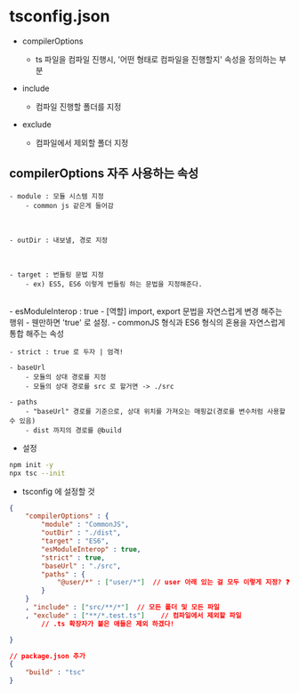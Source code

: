 # tsconfig.json 

- compilerOptions
    - ts 파일을 컴파일 진행시, '어떤 형태로 컴파일을 진행할지' 속성을 정의하는 부분 

- include 
    - 컴파일 진행할 폴더를 지정

- exclude 
    - 컴파일에서 제외할 폴더 지정


## compilerOptions 자주 사용하는 속성
    - module : 모듈 시스템 지정 
        - common js 같은게 들어감 

<br>

    - outDir : 내보낼, 경로 지정
    
<br>

    - target : 번들링 문법 지정
        - ex) ES5, ES6 이렇게 번들링 하는 문법을 지정해준다. 
<br>
    - esModuleInterop : true 
        - [역할] import, export 문법을 자연스럽게 변경 해주는 행위 
        - 웬만하면 'true' 로 설정.
        - commonJS 형식과 ES6 형식의 혼용을 자연스럽게 통합 해주는 속성 

    - strict : true 로 두자 | 엄격! 

    - baseUrl
        - 모듈의 상대 경로를 지정 
        - 모듈의 상대 경로를 src 로 할거면 -> ./src

    - paths
        - "baseUrl" 경로를 기준으로, 상대 위치를 가져오는 매핑값(경로를 변수처럼 사용할 수 있음)
        - dist 까지의 경로를 @build




- 설정
``` sh
npm init -y
npx tsc --init
```

- tsconfig 에 설정할 것
``` json
{
    "compilerOptions" : {
        "module" : "CommonJS",
        "outDir" : "./dist", 
        "target" : "ES6",
        "esModuleInterop" : true, 
        "strict" : true, 
        "baseUrl" : "./src", 
        "paths" : {
            "@user/*" : ["user/*"]  // user 아래 있는 걸 모두 이렇게 지정? ❓❓ 
        }
    }
    , "include" : ["src/**/*"]  // 모든 폴더 및 모든 파일
    , "exclude" : ["**/*.test.ts"]    // 컴파일에서 제외할 파일 
        // .ts 확장자가 붙은 애들은 제외 하겠다!

}


```



``` json 
// package.json 추가 
{
    "build" : "tsc"
}




```